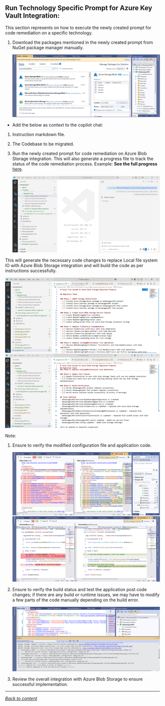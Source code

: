 ﻿## Run Technology Specific Prompt for Azure Key Vault Integration:

This section represents on how to execute the newly created prompt for code remediation on a specific technology.



1. Download the packages mentioned in the newly created prompt from NuGet package manager manually.
    
   ![Nuget Blob](./images/nugetblob.png)

- Add the below as context to the copilot chat:

1. Instruction markdown file.
2. The Codebase to be migrated.
3. Run the newly created prompt for code remediation on Azure Blob Storage integration.
   This will also generate a progress file to track the status of the code remediation process. Example: **See the full progress** [here](./prompts/BlobStorage-Progress/progress.md).

    ![Run Prompt Blob](./images/runpromptblob.png)

This will generate the necessary code changes to replace Local file system IO with Azure Blob Storage integration and will build the code as per instructions successfully.

   ![Progress Blob Storage](./images/progressstatusblob.png)
   ![Progress Blob Storage 2](./images/progressstatusblob2.png)

Note: 
1. Ensure to verify the modified configuration file and application code.

    ![Configuration Changes](./images/configchangesblob.png)
    ![Code Changes Changes](./images/codechanges-blob.png)

2. Ensure to verify the build status and test the application post code changes; if there are any build or runtime issues, we may have to modify a few parts of the code manually depending on the build error.
   
   ![Build Status Blob](./images/buildstatusblob.png)

3. Review the overall integration with Azure Blob Storage to ensure successful implementation.

---

[*Back to content*](README.md)